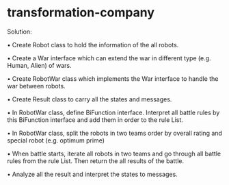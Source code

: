 # transformation-company

Solution:


•	Create Robot class to hold the information of the all robots.

•	Create a War interface which can extend the war in different type (e.g. Human, Alien) of wars.

•	Create RobotWar class which implements the War interface to handle the war between robots.

•	Create Result class to carry all the states and messages.

•	In RobotWar class, define BiFunction interface. Interpret all battle rules by this BiFunction interface and add them in 
order to the rule List.

•	In RobotWar class, split the robots in two teams order by overall rating and special robot (e.g. optimum prime)

•	When battle starts, iterate all robots in two teams and go through all battle rules from the rule List. Then return the 
all results of the battle.

•	Analyze all the result and interpret the states to messages.

